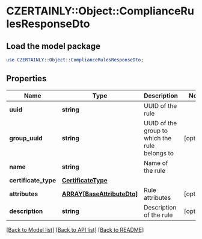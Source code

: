 # CZERTAINLY::Object::ComplianceRulesResponseDto

## Load the model package
```perl
use CZERTAINLY::Object::ComplianceRulesResponseDto;
```

## Properties
Name | Type | Description | Notes
------------ | ------------- | ------------- | -------------
**uuid** | **string** | UUID of the rule | 
**group_uuid** | **string** | UUID of the group to which the rule belongs to | [optional] 
**name** | **string** | Name of the rule | 
**certificate_type** | [**CertificateType**](CertificateType.md) |  | 
**attributes** | [**ARRAY[BaseAttributeDto]**](BaseAttributeDto.md) | Rule attributes | [optional] 
**description** | **string** | Description of the rule | [optional] 

[[Back to Model list]](../README.md#documentation-for-models) [[Back to API list]](../README.md#documentation-for-api-endpoints) [[Back to README]](../README.md)


